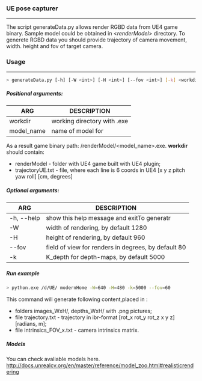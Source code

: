 ### UE pose capturer
---
The script generateData.py allows render RGBD data from UE4 game binary. Sample model could be obtained in <*renderModel*> directory.
To generete RGBD data you should provide trajectory of camera movement, width. height and fov of target camera.
### Usage
---
```sh
> generateData.py [-h] [-W <int>] [-H <int>] [--fov <int>] [-k] <workdir model_name
```
##### Positional arguments:
| ARG | DESCRIPTION |
| ------ | ------ |
| workdir | working directory with .exe |
| model_name | name of model for | 

As a result game binary path: <workdir>/renderModel/<model_name>.exe.
**workdir** should contain:
- renderModel - folder with UE4 game built with UE4 plugin;
- trajectoryUE.txt - file, where each line is 6 coords in UE4 [x y z pitch yaw roll] [cm, degrees]

##### Optional arguments:
| ARG | DESCRIPTION |
| ------ | ------ |
| -h, --help|  show this help message and exitTo generatr |
|-W <int> |       width of rendering, by default 1280 |
| -H <int> |       height of rendering, by default 960 |
| --fov <int> |  field of view for renders in degrees, by default 80|
| -k <int>   |     K_depth for depth-maps, by default 5000 |
##### Run example
```sh
> python.exe /d/UE/ modernHome -W=640 -H=480 -k=5000 --fov=60
```
This command will generate following content,placed in <workdir>:
- folders images_WxH/, depths_WxH/ with .png pictures;
- file trajectory.txt - trajectory in ibr-format [rot_x rot_y rot_z x y z] [radians, m];
- file intrinsics_FOV<fov>_<W>x<H>.txt - camera intrinsics matrix.
##### Models 
You can check avaliable models here.
http://docs.unrealcv.org/en/master/reference/model_zoo.html#realisticrendering
